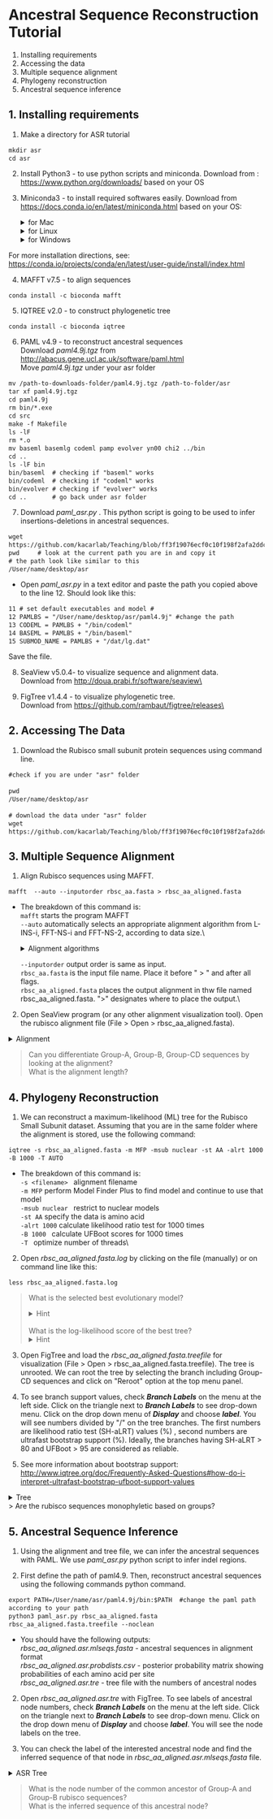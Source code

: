 # **Ancestral Sequence Reconstruction Tutorial**

1. Installing requirements
2. Accessing the data
3. Multiple sequence alignment
4. Phylogeny reconstruction
5. Ancestral sequence inference


## **1. Installing requirements**
1. Make a directory for ASR tutorial 
```
mkdir asr
cd asr 
```
2. Install Python3 - to use python scripts and miniconda.
Download from : https://www.python.org/downloads/ based on your OS

3.  Miniconda3 - to install required softwares easily.
Download from https://docs.conda.io/en/latest/miniconda.html based on your OS: 

    <details>
    <summary>for Mac</summary>

    ```
    bash Miniconda3-latest-MacOSX-x86_64.sh
    ```
    
    </details>

    <details>
    <summary>for Linux</summary>

    ```
    bash Miniconda3-latest-Linux-x86_64.sh
    ```
    </details>

    <details>
    <summary>for Windows</summary>
    
    Double click .exe file and follow installation instructions. 

    </details>


For more installation directions, see: https://conda.io/projects/conda/en/latest/user-guide/install/index.html

4. MAFFT v7.5 - to align sequences

```
conda install -c bioconda mafft
```
5. IQTREE v2.0 - to construct phylogenetic tree
```
conda install -c bioconda iqtree
```
6. PAML v4.9 - to reconstruct ancestral sequences\
Download _paml4.9j.tgz_ from http://abacus.gene.ucl.ac.uk/software/paml.html \
Move _paml4.9j.tgz_ under your asr folder 
```{bash, eval=FALSE}
mv /path-to-downloads-folder/paml4.9j.tgz /path-to-folder/asr
tar xf paml4.9j.tgz
cd paml4.9j
rm bin/*.exe
cd src
make -f Makefile
ls -lF
rm *.o
mv baseml basemlg codeml pamp evolver yn00 chi2 ../bin
cd ..
ls -lF bin
bin/baseml  # checking if "baseml" works
bin/codeml  # checking if "codeml" works
bin/evolver # checking if "evolver" works
cd ..       # go back under asr folder
```
7. Download _paml_asr.py_ . This python script is going to be used to infer insertions-deletions in ancestral sequences. 

```
wget https://github.com/kacarlab/Teaching/blob/ff3f19076ecf0c10f198f2afa2ddcbac9b623146/asr_tutorial/paml_asr.py
pwd     # look at the current path you are in and copy it
# the path look like similar to this
/User/name/desktop/asr
```

- Open _paml_asr.py_ in a text editor and paste the path you copied  above to the line 12. Should look like this:

```
11 # set default executables and model #
12 PAMLBS = "/User/name/desktop/asr/paml4.9j" #change the path
13 CODEML = PAMLBS + "/bin/codeml"
14 BASEML = PAMLBS + "/bin/baseml"
15 SUBMOD_NAME = PAMLBS + "/dat/lg.dat"
```
Save the file. 

8. SeaView v5.0.4- to visualize sequence and alignment data.\
Download from http://doua.prabi.fr/software/seaview\

9. FigTree v1.4.4 - to visualize phylogenetic tree.\
Download from https://github.com/rambaut/figtree/releases\


## **2. Accessing The Data**
1. Download the Rubisco small subunit protein sequences using command line.

```
#check if you are under "asr" folder

pwd
/User/name/desktop/asr  

# download the data under "asr" folder
wget https://github.com/kacarlab/Teaching/blob/ff3f19076ecf0c10f198f2afa2ddcbac9b623146/asr_tutorial/rbsc_aa.fasta
```

## **3. Multiple Sequence Alignment**
1.  Align Rubisco sequences using MAFFT.
```
mafft  --auto --inputorder rbsc_aa.fasta > rbsc_aa_aligned.fasta
```
- The breakdown of this command is:\
``` mafft ``` starts the program MAFFT\
```--auto``` automatically selects an appropriate alignment algorithm from L-INS-i, FFT-NS-i and FFT-NS-2, according to data size.\

    <details>
        <summary>Alignment algorithms</summary>

        L-INS-i: Iterative refinement method (<16) with LOCAL pairwise alignment information\
        FFT-NS-i: (iterative refinement method; max. 1000 iterations)\
        FFT-NS-2: (fast; progressive method)\
        
    </details>

    ```--inputorder``` output order is same as input.\
    ```rbsc_aa.fasta``` is the input file name. Place it before " > " and after all flags.\
    ```rbsc_aa_aligned.fasta``` places the output alignment in thw file named rbsc_aa_aligned.fasta. ">" designates where to place the output.\

2.  Open SeaView program (or any other alignment visualization tool). Open the rubisco alignment file (File > Open > rbsc_aa_aligned.fasta). 

<details>
<summary> Alignment </summary>

![Semantic description of image](figures/alignment.png "Image Title")

</details>

> Can you differentiate Group-A, Group-B, Group-CD sequences by looking at the alignment?\
What is the alignment length?

## **4. Phylogeny Reconstruction**
1. We can reconstruct a maximum-likelihood (ML) tree for the Rubisco Small Subunit dataset. Assuming that you are in the same folder where the alignment is stored, use the following command:

```
iqtree -s rbsc_aa_aligned.fasta -m MFP -msub nuclear -st AA -alrt 1000 -B 1000 -T AUTO
```
- The breakdown of this command is:\
```-s <filename> ``` alignment filename\
```-m MFP``` perform Model Finder Plus to find model and continue to use that model\
```-msub nuclear ``` restrict to nuclear models\
```-st AA``` specify the data is amino acid\
```-alrt 1000``` calculate likelihood ratio test for 1000 times\
```-B 1000 ``` calculate UFBoot scores for 1000 times\
```-T ``` optimize number of threads\

2. Open _rbsc_aa_aligned.fasta.log_ by clicking on the file (manually) or on command line like this:
```{bash, eval=FALSE}
less rbsc_aa_aligned.fasta.log
```
> What is the selected best evolutionary model?
    <details>
            <summary> Hint </summary> 
            Look at the line starts with "Best-fit model:"     
    </details> \
    What is the log-likelihood score of the best tree? 
    <details>
            <summary> Hint </summary> 
            Look at the line starts with "BEST SCORE FOUND :"    
    </details>


3. Open FigTree and load the _rbsc_aa_aligned.fasta.treefile_ for visualization (File > Open > rbsc_aa_aligned.fasta.treefile). 
The tree is unrooted. We can root the tree by selecting the branch including Group-CD sequences and click on "Reroot" option at the top menu panel. 

4. To see branch support values, check **_Branch Labels_** on the menu at the left side. Click on the triangle next to **_Branch Labels_** to see drop-down menu. Click on the drop down menu of **_Display_** and choose **_label_**. You will see numbers divided by "/" on the tree branches. The first numbers are likelihood ratio test (SH-aLRT) values (%) , second numbers are ultrafast bootstrap support (%). Ideally, the branches having SH-aLRT > 80 and UFBoot > 95 are considered as reliable. 

5. See more information about bootstrap support: http://www.iqtree.org/doc/Frequently-Asked-Questions#how-do-i-interpret-ultrafast-bootstrap-ufboot-support-values

<details>
<summary> Tree </summary>

![Semantic description of image](figures/rbsc_tree.png "Image Title")

</details>
> Are the rubisco sequences monophyletic based on groups?


## **5. Ancestral Sequence Inference**
1. Using the alignment and tree file, we can infer the ancestral sequences with PAML. We use _paml_asr.py_ python script to infer indel regions. 

2. First define the path of paml4.9. Then, reconstruct ancestral sequences using the following commands python command. 

```
export PATH=/User/name/asr/paml4.9j/bin:$PATH  #change the paml path according to your path
python3 paml_asr.py rbsc_aa_aligned.fasta  rbsc_aa_aligned.fasta.treefile --noclean
```

- You should have the following outputs:\
_rbsc_aa_aligned.asr.mlseqs.fasta_ - ancestral sequences in alignment format\
_rbsc_aa_aligned.asr.probdists.csv_ - posterior probability matrix showing probabilities of each amino acid per site\
_rbsc_aa_aligned.asr.tre_ - tree file with the numbers of ancestral nodes

2. Open _rbsc_aa_aligned.asr.tre_ with FigTree. To see labels of ancestral node numbers, check **_Branch Labels_** on the menu at the left side. Click on the triangle next to **_Branch Labels_** to see drop-down menu. Click on the drop down menu of **_Display_** and choose **_label_**. You will see the node labels on the tree. 

3. You can check the label of the interested ancestral node and find the inferred sequence of that node in _rbsc_aa_aligned.asr.mlseqs.fasta_ file. 

<details>
<summary> ASR Tree </summary>

![Semantic description of image](figures/rbsc_asrtree.png "Image Title")

</details>

> What is the node number of the common ancestor of Group-A and Group-B rubisco sequences?\
What is the inferred sequence of this ancestral node? 